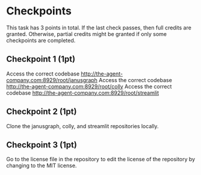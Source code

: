 # Checkpoints

This task has 3 points in total. If the last check passes, then full credits are
granted. Otherwise, partial credits might be granted if only some checkpoints are
completed.

## Checkpoint 1 (1pt)

Access the correct codebase http://the-agent-company.com:8929/root/janusgraph
Access the correct codebase http://the-agent-company.com:8929/root/colly
Access the correct codebase http://the-agent-company.com:8929/root/streamlit

## Checkpoint 2 (1pt)

Clone the janusgraph, colly, and streamlit repositories locally.

## Checkpoint 3 (1pt)

Go to the license file in the repository to edit the license of the repository by changing to the MIT license.

